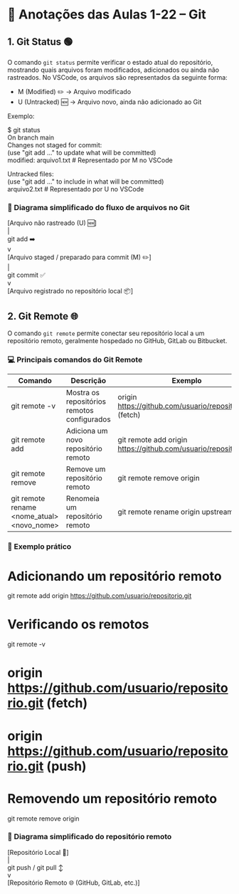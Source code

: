 # 📒 Anotações das Aulas 1-22 – Git

## 1. Git Status 🟢

O comando `git status` permite verificar o estado atual do repositório, mostrando quais arquivos foram modificados, adicionados ou ainda não rastreados. No VSCode, os arquivos são representados da seguinte forma:  
- M (Modified) ✏️ → Arquivo modificado  
- U (Untracked) 🆕 → Arquivo novo, ainda não adicionado ao Git  

Exemplo:

$ git status  
On branch main  
Changes not staged for commit:  
  (use "git add <file>..." to update what will be committed)  
  modified:   arquivo1.txt   # Representado por M no VSCode  

Untracked files:  
  (use "git add <file>..." to include in what will be committed)  
  arquivo2.txt              # Representado por U no VSCode  

### 🔄 Diagrama simplificado do fluxo de arquivos no Git

[Arquivo não rastreado (U) 🆕]  
          |  
       git add ➡️  
          v  
[Arquivo staged / preparado para commit (M) ✏️]  
          |  
       git commit ✅  
          v  
[Arquivo registrado no repositório local 📦]  

## 2. Git Remote 🌐

O comando `git remote` permite conectar seu repositório local a um repositório remoto, geralmente hospedado no GitHub, GitLab ou Bitbucket.  

### 💻 Principais comandos do Git Remote

Comando | Descrição | Exemplo  
---------|-----------|---------  
git remote -v | Mostra os repositórios remotos configurados | origin https://github.com/usuario/repositorio.git (fetch)  
git remote add <nome> <url> | Adiciona um novo repositório remoto | git remote add origin https://github.com/usuario/repositorio.git  
git remote remove <nome> | Remove um repositório remoto | git remote remove origin  
git remote rename <nome_atual> <novo_nome> | Renomeia um repositório remoto | git remote rename origin upstream  

### 📝 Exemplo prático

# Adicionando um repositório remoto  
git remote add origin https://github.com/usuario/repositorio.git  

# Verificando os remotos  
git remote -v  
# origin  https://github.com/usuario/repositorio.git (fetch)  
# origin  https://github.com/usuario/repositorio.git (push)  

# Removendo um repositório remoto  
git remote remove origin  

### 🔗 Diagrama simplificado do repositório remoto

[Repositório Local 📂]  
        |  
  git push / git pull ↕️  
        v  
[Repositório Remoto 🌐 (GitHub, GitLab, etc.)]
